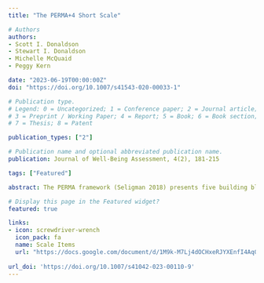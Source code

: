 ```yaml
---
title: "The PERMA+4 Short Scale"

# Authors
authors:
- Scott I. Donaldson
- Stewart I. Donaldson
- Michelle McQuaid
- Peggy Kern

date: "2023-06-19T00:00:00Z"
doi: "https://doi.org/10.1007/s41543-020-00033-1"

# Publication type.
# Legend: 0 = Uncategorized; 1 = Conference paper; 2 = Journal article;
# 3 = Preprint / Working Paper; 4 = Report; 5 = Book; 6 = Book section;
# 7 = Thesis; 8 = Patent

publication_types: ["2"]

# Publication name and optional abbreviated publication name.
publication: Journal of Well-Being Assessment, 4(2), 181-215

tags: ["Featured"]

abstract: The PERMA framework (Seligman 2018) presents five building blocks of well-being - positive emotion, engagement, relationships, meaning, and accomplishment. However, Seligman (2018) suggested the original five building blocks are highly predictive of well-being but certainly not exhaustive. This research attempted to expand the PERMA model in the workplace with four new building blocks of well-being - physical health, mindset, environment, and economic security. Study 1 utilized nine subject matter experts (SMEs) to content analyze and evaluate an item pool for scale development. In Study 2 (N=300), an exploratory factor analysis (EFA) extrapolated nine dimensions of positive functioning at work (PF-W) with a random sample of full-time employees recruited on Amazon’s Mechanical Turk (MTurk). The purpose of Study 3 was to validate the PF-W scale and test its ability to predict work outcomes. Findings from 727 full-time employees supported a general factor of PF-W with nine lower-order dimensions. The measure exhibited convergent, discriminant, criterion, predictive, and incremental forms of validity with other well-being (Diener 1985; Luthans, Youssef and Avolio 2007) and performance measures (Griffin, Neal and Parker 2007), as well as measurement invariance across job function. The Positive Functioning at Work Scale provides a comprehensive measurement tool that can inform future workplace programs and interventions. It also predicts important work outcomes, such as turnover intentions, job-related affective well-being, plus individual, team, and organizational adaptivity, proactivity, and organizational proficiency.

# Display this page in the Featured widget?
featured: true

links:
- icon: screwdriver-wrench
  icon_pack: fa
  name: Scale Items
  url: "https://docs.google.com/document/d/1M9k-M7Lj4dOCHxeRJYXEnfI4Aq0lq4KX/edit?usp=sharing&ouid=108160430506679007776&rtpof=true&sd=true"
  
url_doi: 'https://doi.org/10.1007/s41042-023-00110-9'
---
```

